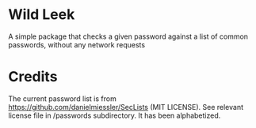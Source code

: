 # Wild Leek
A simple package that checks a given password against a list of common passwords, 
without any network requests

# Credits
The current password list is from https://github.com/danielmiessler/SecLists (MIT LICENSE). 
See relevant license file in /passwords subdirectory. It has been alphabetized.